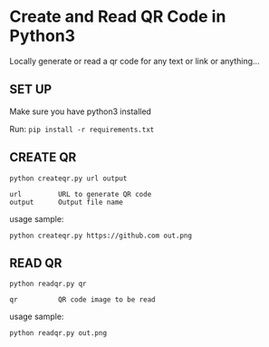 # Create and Read QR Code in Python3
Locally generate or read a qr code for any text or link or anything...

## SET UP
Make sure you have python3 installed

Run: `pip install -r requirements.txt`

## CREATE QR

`python createqr.py url output`

    url         URL to generate QR code
    output      Output file name

usage sample:

`python createqr.py https://github.com out.png`

## READ QR

`python readqr.py qr`

    qr          QR code image to be read

usage sample:

`python readqr.py out.png`